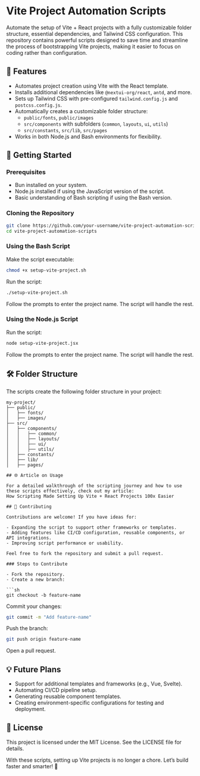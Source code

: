 # Vite Project Automation Scripts

Automate the setup of Vite + React projects with a fully customizable folder structure, essential dependencies, and Tailwind CSS configuration. This repository contains powerful scripts designed to save time and streamline the process of bootstrapping Vite projects, making it easier to focus on coding rather than configuration.

## 🚀 Features

- Automates project creation using Vite with the React template.
- Installs additional dependencies like `@nextui-org/react`, `antd`, and more.
- Sets up Tailwind CSS with pre-configured `tailwind.config.js` and `postcss.config.js`.
- Automatically creates a customizable folder structure:
  - `public/fonts`, `public/images`
  - `src/components` with subfolders (`common`, `layouts`, `ui`, `utils`)
  - `src/constants`, `src/lib`, `src/pages`
- Works in both Node.js and Bash environments for flexibility.

## 📖 Getting Started

### Prerequisites

- Bun installed on your system.
- Node.js installed if using the JavaScript version of the script.
- Basic understanding of Bash scripting if using the Bash version.

### Cloning the Repository

```sh
git clone https://github.com/your-username/vite-project-automation-scripts.git
cd vite-project-automation-scripts
```

### Using the Bash Script

Make the script executable:

```sh
chmod +x setup-vite-project.sh
```

Run the script:

```sh
./setup-vite-project.sh
```

Follow the prompts to enter the project name. The script will handle the rest.

### Using the Node.js Script

Run the script:

```sh
node setup-vite-project.jsx
```

Follow the prompts to enter the project name. The script will handle the rest.

## 🛠 Folder Structure

The scripts create the following folder structure in your project:

````plaintext
my-project/
├── public/
│   ├── fonts/
│   ├── images/
├── src/
│   ├── components/
│   │   ├── common/
│   │   ├── layouts/
│   │   ├── ui/
│   │   ├── utils/
│   ├── constants/
│   ├── lib/
│   ├── pages/

## 🌐 Article on Usage

For a detailed walkthrough of the scripting journey and how to use these scripts effectively, check out my article:
How Scripting Made Setting Up Vite + React Projects 100x Easier

## 🤝 Contributing

Contributions are welcome! If you have ideas for:

- Expanding the script to support other frameworks or templates.
- Adding features like CI/CD configuration, reusable components, or API integrations.
- Improving script performance or usability.

Feel free to fork the repository and submit a pull request.

### Steps to Contribute

- Fork the repository.
- Create a new branch:

```sh
git checkout -b feature-name
````

Commit your changes:

```sh
git commit -m "Add feature-name"
```

Push the branch:

```sh
git push origin feature-name
```

Open a pull request.

## 💡 Future Plans

- Support for additional templates and frameworks (e.g., Vue, Svelte).
- Automating CI/CD pipeline setup.
- Generating reusable component templates.
- Creating environment-specific configurations for testing and deployment.

## 📜 License

This project is licensed under the MIT License. See the LICENSE file for details.

With these scripts, setting up Vite projects is no longer a chore. Let’s build faster and smarter! 🚀
